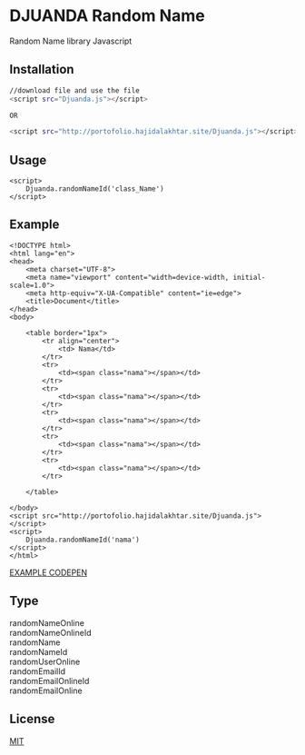 # DJUANDA Random Name
Random Name library Javascript

## Installation



```bash
//download file and use the file
<script src="Djuanda.js"></script>

OR

<script src="http://portofolio.hajidalakhtar.site/Djuanda.js"></script>
```


## Usage

```
<script>
    Djuanda.randomNameId('class_Name')
</script>
```
## Example

```
<!DOCTYPE html>
<html lang="en">
<head>
    <meta charset="UTF-8">
    <meta name="viewport" content="width=device-width, initial-scale=1.0">
    <meta http-equiv="X-UA-Compatible" content="ie=edge">
    <title>Document</title>
</head>
<body>

    <table border="1px">
        <tr align="center">
            <td> Nama</td>
        </tr>
        <tr>
            <td><span class="nama"></span></td>
        </tr>
        <tr>
            <td><span class="nama"></span></td>
        </tr>
        <tr>
            <td><span class="nama"></span></td>
        </tr>
        <tr>
            <td><span class="nama"></span></td>
        </tr>
        <tr>
            <td><span class="nama"></span></td>
        </tr>
        
    </table>

</body>
<script src="http://portofolio.hajidalakhtar.site/Djuanda.js"></script>
<script>
    Djuanda.randomNameId('nama')
</script>
</html>
```
[EXAMPLE CODEPEN](https://codepen.io/hajidalakhtar/pen/mgdWVo)

## Type
randomNameOnline <br/> randomNameOnlineId <br/> randomName <br/>randomNameId<br/>randomUserOnline<br/> randomEmailId<br/> randomEmailOnlineId<br/> randomEmailOnline





## License


[MIT](https://choosealicense.com/licenses/mit/)


